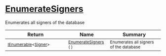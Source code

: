 # [EnumerateSigners](./IDataSetLoader-100663882.md)

Enumerates all signers of the database

| Return | Name | Summary | 
| --- | --- | --- | 
| <sub>[IEnumerable](https://docs.microsoft.com/en-us/dotnet/api/System.Collections.Generic.IEnumerable-1)\<[Signer](./../../Signer.md)></sub><img width=200/>| <sub>[EnumerateSigners](./IDataSetLoader-100663882.md) (  )</sub>| <sub>Enumerates all signers of the database</sub><img width=200/>| <br>


